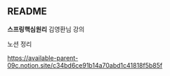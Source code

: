 ## README

**스프링핵심원리** 김영환님 강의

노션 정리

https://available-parent-09c.notion.site/c34bd6ce91b14a70abd1c41818f5b85f